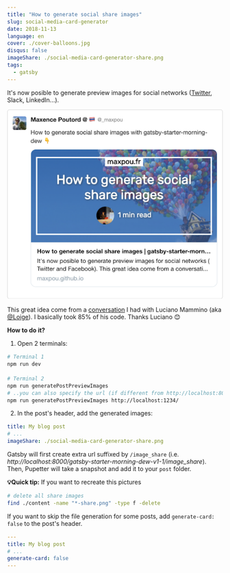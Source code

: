 ```yaml
---
title: "How to generate social share images"
slug: social-media-card-generator
date: 2018-11-13
language: en
cover: ./cover-balloons.jpg
disqus: false
imageShare: ./social-media-card-generator-share.png
tags:
  - gatsby
---
```



It's now posible to generate preview images for social networks ([Twitter](https://cards-dev.twitter.com/validator), Slack, LinkedIn...).

![twitter card](./twitter-card.png)

This great idea come from a [conversation](https://twitter.com/_maxpou/status/1054106299213012992) I had with Luciano Mammino (aka [@Loige](https://twitter.com/loige)). I basically took 85% of his code. Thanks Luciano 😊


**How to do it?**

1. Open 2 terminals:
  ```bash
  # Terminal 1
  npm run dev

  # Terminal 2
  npm run generatePostPreviewImages
  # ..you can also specify the url (if different from http://localhost:8000/)
  npm run generatePostPreviewImages http://localhost:1234/
  ```
2. In the post's header, add the generated images:
  ```yaml
  title: My blog post
  # ...
  imageShare: ./social-media-card-generator-share.png
  ```

Gatsby will first create extra url suffixed by `/image_share` (i.e. *http://localhost:8000/gatsby-starter-morning-dew-v1-1/image_share*). Then, Pupetter will take a snapshot and add it to your `post` folder.

**💡Quick tip:** If you want to recreate this pictures

```bash
# delete all share images
find ./content -name "*-share.png" -type f -delete
```

If you want to skip the file generation for some posts, add `generate-card: false` to the post's header.

```yaml
---
title: My blog post
# ...
generate-card: false
---
```

